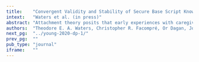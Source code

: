 ```yaml
---
title:    "Convergent Validity and Stability of Secure Base Script Knowledge from Late Adolescence to Midlife."
intext:   "Waters et al. (in press)"
abstract: "Attachment theory posits that early experiences with caregivers are made portable across development in the form of mental representations of attachment experiences. These representations, the secure base script included, are thought to be stable across time. Here, we present data from two studies. Study 1 (N = 141) examined the degree of empirical convergence between the two major measures of secure base script knowledge, both for the purposes of construct validation and to allow for the examination of stability using multiple methods and thus reducing common method variance. In Study 2, we examined stability of secure base script knowledge across a roughly 20-year period from late adolescence to midlife combining data from both a high- and normative-risk cohort (N = 113). Study 1 revealed evidence for convergent validity between the two measures of secure base script knowledge (r = .50). Study 2 revealed moderate rank-order stability across the two time points (r = .43), which was not moderated by cohort risk status. Taken together, the results from both studies support the prediction that attachment representations show moderate stability across early adulthood and into midlife. In addition, the data suggest that this stability is not attributable to common method variance."
authors:  "Theodore E. A. Waters, Christopher R. Facompré, Or Dagan, Jodi Martin, William F. Johnson, Ethan S. Young, Jessica Shankman, Yoojin Lee, Jeffry A. Simpson, & Glenn I. Roisman, G. I."
next_pg:  "../young-2020-dp-1/"
prev_pg:  ""
pub_type: "journal"
iframe:   ""
---
```


